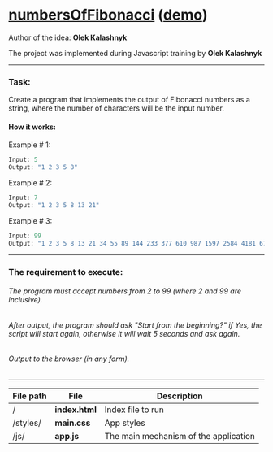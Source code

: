 [numbersOfFibonacci](https://github.com/oleksiykalashnyk/taskForJS-numbersOfFibonacci)  ([demo](https://oleksiykalashnyk.github.io/taskForJS-numbersOfFibonacci/))
========================

Author of the idea: 
**Olek Kalashnyk**


The project was implemented during Javascript training by 
**Olek Kalashnyk**

-------------------------------
### Task:
Create a program that implements the output of Fibonacci numbers as a string, where the number of characters will be the input number.

#### How it works:
Example # 1:
```javascript
Input: 5
Output: "1 2 3 5 8"
```
Example # 2:
```javascript
Input: 7
Output: "1 2 3 5 8 13 21"
```
Example # 3:
```javascript
Input: 99
Output: "1 2 3 5 8 13 21 34 55 89 144 233 377 610 987 1597 2584 4181 6765 10946 17711 28657 46368 75025 121393 196418 317811 514229 832040 1346269 2178309 3524578 5702887 9227465 14930352 24157817 39088169 63245986 102334155 165580141 267914296 433494437 701408733 1134903170 1836311903 2971215073 4807526976 7778742049 12586269025 20365011074 32951280099 53316291173 86267571272 139583862445 225851433717 365435296162 591286729879 956722026041 1548008755920 2504730781961 4052739537881 6557470319842 10610209857723 17167680177565 27777890035288 44945570212853 72723460248141 117669030460994 190392490709135 308061521170129 498454011879264 806515533049393 1304969544928657 2111485077978050 3416454622906707 5527939700884757 8944394323791464 14472334024676220 23416728348467684 37889062373143900 61305790721611580 99194853094755490 160500643816367070 259695496911122560 420196140727489660 679891637638612200 1100087778366101900 1779979416004714000 2880067194370816000 4660046610375530000 7540113804746346000 12200160415121877000 19740274219868226000 31940434634990100000 51680708854858330000 83621143489848430000 135301852344706760000 218922995834555200000 354224848179262000000"
```
------------------------------

### The requirement to execute:
###### The program must accept numbers from 2 to 99 (where 2 and 99 are inclusive).
###### After output, the program should ask "Start from the beginning?" if Yes, the script will start again, otherwise it will wait 5 seconds and ask again.
###### Output to the browser (in any form).

-------------------------------

File path | File  | Description
----------|-------|-----------------
/              |**index.html** |         Index file to run
/styles/       |**main.css** |          App styles
/js/           |**app.js**|         The main mechanism of the application
